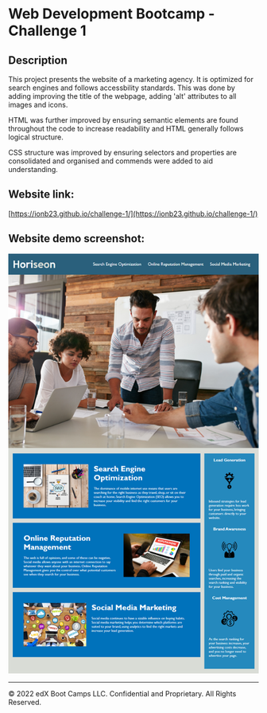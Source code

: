 # Web Development Bootcamp - Challenge 1 

## Description 

This project presents the website of a marketing agency. It is optimized for search engines and follows accessbility standards. This was done by adding improving the title of the webpage, adding 'alt' attributes to all images and icons. 

HTML was further improved by ensuring semantic elements are found throughout the code to increase readability and HTML generally follows logical structure.

CSS structure was improved by ensuring selectors and properties are consolidated and organised and commends were added to aid understanding.

## Website link:

[https://ionb23.github.io/challenge-1/](https://ionb23.github.io/challenge-1/)

## Website demo screenshot:

![ScreenShot](/screenshots/website-demo.png)

---

© 2022 edX Boot Camps LLC. Confidential and Proprietary. All Rights Reserved.
